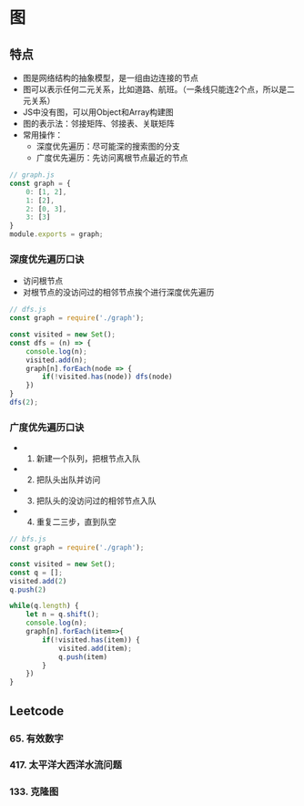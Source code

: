 # 图
## 特点
- 图是网络结构的抽象模型，是一组由边连接的节点
- 图可以表示任何二元关系，比如道路、航班。（一条线只能连2个点，所以是二元关系）
- JS中没有图，可以用Object和Array构建图
- 图的表示法：邻接矩阵、邻接表、关联矩阵
- 常用操作：
    - 深度优先遍历：尽可能深的搜索图的分支
    - 广度优先遍历：先访问离根节点最近的节点
```js
// graph.js
const graph = {
    0: [1, 2],
    1: [2],
    2: [0, 3],
    3: [3]
}
module.exports = graph;
```
### 深度优先遍历口诀

- 访问根节点
- 对根节点的没访问过的相邻节点挨个进行深度优先遍历

```js
// dfs.js
const graph = require('./graph');

const visited = new Set();
const dfs = (n) => {
    console.log(n);
    visited.add(n);
    graph[n].forEach(node => {
        if(!visited.has(node)) dfs(node)
    })
}
dfs(2);
```

### 广度优先遍历口诀
- 1. 新建一个队列，把根节点入队
- 2. 把队头出队并访问
- 3. 把队头的没访问过的相邻节点入队
- 4. 重复二三步，直到队空

```js
// bfs.js
const graph = require('./graph');

const visited = new Set();
const q = [];
visited.add(2)
q.push(2)

while(q.length) {
    let n = q.shift();
    console.log(n);
    graph[n].forEach(item=>{
        if(!visited.has(item)) {
            visited.add(item);
            q.push(item)
        }
    })
}
```
## Leetcode
### 65. 有效数字
### 417. 太平洋大西洋水流问题
### 133. 克隆图